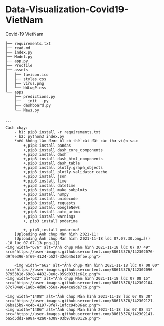 # Data-Visualization-Covid19-VietNam
Covid-19 VietNam
````
├── requirements.txt
├── read.md
├── index.py
├── Model.py
├── app.py
├── Procfile
├── assets
│   ├── favicon.ico
│   ├── styles.css
│   ├── virus.png
│   └── bWLwgP.css
└── apps
    ├── predictions.py
    ├── __init__.py
    ├── dashboard.py
    └── News.py


```
Cách chạy:
	- b1: pip3 install -r requirements.txt
	- b2: python3 index.py
    *nếu không làm được b1 có thể cài đặt các thư viện sau:
        +,pip3 install pandas
        +,pip3 install dash_core_components
        +,pip3 install dash
        +,pip3 install dash_html_components
        +,pip3 install dash_table
        +,pip3 install plotly.graph_objects
        +,pip3 install plotly.validator_cache
        +,pip3 install json
        +,pip3 install time
        +,pip3 install datetime
        +,pip3 install make_subplots
        +,pip3 install numpy
        +,pip3 install unidecode
        +,pip3 install requests
        +,pip3 install GoogleNews
        +,pip3 install auto_arima
        +,pip3 install warnings
        +, pip3 install pmdarima

        +, pip3 install pmdarima!
	[Uploading Ảnh chụp Màn hình 2021-11!
	[Uploading Ảnh chụp Màn hình 2021-11-18 lúc 07.07.30.png…]()
-18 lúc 07.07.13.png…]()
<img width="676" alt="Ảnh chụp Màn hình 2021-11-18 lúc 07 07 49" src="https://user-images.githubusercontent.com/88613376/142302076-d9f9e396-5f69-4124-b52f-32eb45d10fbe.png">

	<img width="662" alt="Ảnh chụp Màn hình 2021-11-18 lúc 07 08 00" src="https://user-images.githubusercontent.com/88613376/142302096-37953b1d-69c8-4432-8e0c-059d0331c61c.png">
<img width="622" alt="Ảnh chụp Màn hình 2021-11-18 lúc 07 08 15" src="https://user-images.githubusercontent.com/88613376/142302104-67c784e0-1a0b-4d86-b56a-96e4ce9de7c6.png">

<img width="1408" alt="Ảnh chụp Màn hình 2021-11-18 lúc 07 08 30" src="https://user-images.githubusercontent.com/88613376/142302121-06ba15b9-4c4b-4197-8fe7-18fcc94b86ac.png">
<img width="1406" alt="Ảnh chụp Màn hình 2021-11-18 lúc 07 08 41" src="https://user-images.githubusercontent.com/88613376/142302141-ba5d5dd1-e98a-42a0-a389-03b97b080126.png">

	
